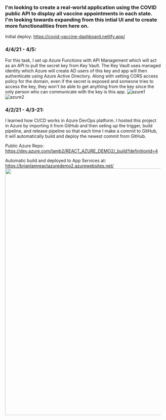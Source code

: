 ### I'm looking to create a real-world application using the COVID public API to display all vaccine appointments in each state. I'm looking towards expanding from this intial UI and to create more functionalities from here on. 


Initial deploy:
https://covid-vaccine-dashboard.netlify.app/


### 4/4/21 - 4/5:
For this task, I set up Azure Functions with API Management which will act as an API to pull the secret key from Key Vault. The Key Vault uses managed identity which Azure will create AD users of this key and app will then authenticate using Azure Active Directory. Along with setting CORS access policy for the domain, even if the secret is exposed and someone tries to access the key, they won't be able to get anything from the key since the only person who can communicate with the key is this app. 
![azure1](https://user-images.githubusercontent.com/5561950/113644610-26108180-9653-11eb-81f7-51deaae7bc6e.PNG)
![azure2](https://user-images.githubusercontent.com/5561950/113652457-d1c0ce00-9661-11eb-8d48-d10255beb3f9.PNG)



### 4/2/21 - 4/3-21:
I learned how CI/CD works in Azure DevOps platform. I hosted this project in Azure by importing it from GitHub and then seting up the trigger, build pipeline, and release pipeline so that each time I make a commit to GitHub, it will automatically build and deploy the newest commit from GitHub.

Public Azure Repo:  
https://dev.azure.com/lamb2/REACT_AZURE_DEMO2/_build?definitionId=4

Automatic build and deployed to App Services at: https://brianlamreactazuredemo2.azurewebsites.net/
<img src="https://user-images.githubusercontent.com/5561950/113490448-ee110f00-9497-11eb-98e8-2fb331eb6cc2.PNG" width="800px" >
